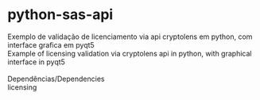 # python-sas-api<br />
Exemplo de validação de licenciamento via api cryptolens em python, com interface grafica em pyqt5<br />
Example of licensing validation via cryptolens api in python, with graphical interface in pyqt5<br />
<br />
Dependências/Dependencies<br />
licensing<br />


